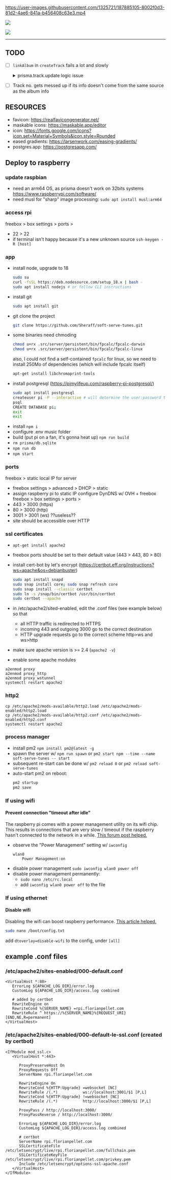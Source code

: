 


https://user-images.githubusercontent.com/1325721/187885105-8002f0d3-81d2-4ae6-841a-b456408c63e3.mp4

![](favicon.png)

![](architecture.svg)

------

## TODO
- [ ] `linkAlbum` in `createTrack` fails a lot and slowly
  <details>
    <summary>prisma.track.update logic issue</summary>
    <pre>
    code: 'P2002',
    meta: { target: [ 'simplified', 'artistId', 'albumId' ] }
    </pre>
  </details>

- [ ] Track no. gets messed up if its info doesn't come from the
  same source as the album info


## RESOURCES
- favicon: https://realfavicongenerator.net/
- maskable icons: https://maskable.app/editor
- icon: https://fonts.google.com/icons?icon.set=Material+Symbols&icon.style=Rounded
- eased gradients: https://larsenwork.com/easing-gradients/
- postgres.app: https://postgresapp.com/

## Deploy to raspberry

### update raspbian 
- need an arm64 OS, as prisma doesn't work on 32bits systems https://www.raspberrypi.com/software/
- need musl for "sharp" image processing: `sudo apt install musl:arm64`

### access rpi
freebox > box settings > ports > 
- 22 > 22
- if terminal isn't happy because it's a new unknown source `ssh-keygen -R [host]`

### app
- install node, upgrade to 18
  ```sh
  sudo su
  curl -fsSL https://deb.nodesource.com/setup_18.x | bash -
  sudo apt install nodejs # or follow CLI instructions
  ```
- install git
  ```sh
  sudo apt install git
  ```
- git clone the project
  ```sh
  git clone https://github.com/Sheraff/soft-serve-tunes.git
  ```
- some binaries need chmoding
  ```sh
  chmod u+rx .src/server/persistent/bin/fpcalc/fpcalc-darwin
  chmod u+rx .src/server/persistent/bin/fpcalc/fpcalc-linux
  ```
  also, I could not find a self-contained `fpcalc` for linux, so we need to install 250Mo of dependencies (which will include fpcalc itself)
  ```sh
  apt-get install libchromaprint-tools
  ```
- install postgresql (https://pimylifeup.com/raspberry-pi-postgresql/)
  ```sh
  sudo apt install postgresql
  createuser pi -P --interactive # will determine the user:password to use in the .env file
  psql
  CREATE DATABASE pi;
  exit
  exit
  ```
- install `npm i`
- configure .env music folder
- build (put pi on a fan, it's gonna heat up) `npm run build`
- `rm prisma/db.sqlite`
- `npm run db`
- `npm start`

### ports
freebox > static local IP for server
- freebox settings > advanced > DHCP > static
- assign raspberry pi to static IP
configure DynDNS w/ OVH + freebox
freebox > box settings > ports > 
- 443 > 3000 (https)
- 80 > 3000 (http)
- 3001 > 3001 (ws) ??useless??
- site should be accessible over HTTP

### ssl certificates
- `apt-get install apache2`
- freebox ports should be set to their default value (443 > 443, 80 > 80)
- install cert-bot by let's encrypt (https://certbot.eff.org/instructions?ws=apache&os=debianbuster)
  ```sh
  sudo apt install snapd
  sudo snap install core; sudo snap refresh core
  sudo snap install --classic certbot
  sudo ln -s /snap/bin/certbot /usr/bin/certbot
  sudo certbot --apache
  ```
- in /etc/apache2/sited-enabled, edit the .conf files (see example below) so that
  - all HTTP traffic is redirected to HTTPS
  - incoming 443 and outgoing 3000 go to the correct destination
  - HTTP upgrade requests go to the correct scheme http>ws and ws>http

- make sure apache version is >= 2.4 (`apache2 -v`)
- enable some apache modules
```
a2enmod proxy
a2enmod proxy_http
a2enmod proxy_wstunnel
systemctl restart apache2
```

### http2
```
cp /etc/apache2/mods-available/http2.load /etc/apache2/mods-enabled/http2.load
cp /etc/apache2/mods-available/http2.conf /etc/apache2/mods-enabled/http2.conf
systemctl restart apache2
```

### process manager
- install pm2 `npm install pm2@latest -g`
- spawn the server w/ `npm run spawn` or `pm2 start npm --time --name soft-serve-tunes -- start`
- subsequent re-start can be done w/ `pm2 reload 0` or `pm2 reload soft-serve-tunes`
- auto-start pm2 on reboot: 
  ```sh
  pm2 startup
  pm2 save
  ```

### If using wifi
#### Prevent connection "timeout after idle"
The raspberry pi comes with a power management utility on its wifi chip. This results in 
connections that are very slow / timeout if the raspberry hasn't connected to the network in 
a while. [This forum post helped.](https://forums.raspberrypi.com/viewtopic.php?t=231125)
- observe the "Power Management" setting w/ `iwconfig`
  ```
  wlan0
      Power Management:on
  ```
- disable power management `sudo iwconfig wlan0 power off`
- disable power management permanently:
  - `sudo nano /etc/rc.local`
  - add `iwconfig wlan0 power off` to the file

### If using ethernet
#### Disable wifi
Disabling the wifi can boost raspberry performance. [This article helped.](https://linuxhint.com/disable-raspberry-pi-wifi-3-methods/)
```sh
sudo nano /boot/config.txt
```
add `dtoverlay=disable-wifi` to the config, under `[all]`

## example .conf files
### /etc/apache2/sites-enabled/000-default.conf
```
<VirtualHost *:80>
   ErrorLog ${APACHE_LOG_DIR}/error.log
   CustomLog ${APACHE_LOG_DIR}/access.log combined

   # added by certbot
   RewriteEngine on
   RewriteCond %{SERVER_NAME} =rpi.florianpellet.com
   RewriteRule ^ https://%{SERVER_NAME}%{REQUEST_URI} [END,NE,R=permanent]
</VirtualHost>
```

### /etc/apache2/sites-enabled/000-default-le-ssl.conf (created by certbot)
```
<IfModule mod_ssl.c>
   <VirtualHost *:443>

      ProxyPreserveHost On
      ProxyRequests Off
      ServerName rpi.florianpellet.com

      RewriteEngine On
      RewriteCond %{HTTP:Upgrade} =websocket [NC]
      RewriteRule /(.*)           ws://localhost:3001/$1 [P,L]
      RewriteCond %{HTTP:Upgrade} !=websocket [NC]
      RewriteRule /(.*)           http://localhost:3000/$1 [P,L]

      ProxyPass / http://localhost:3000/
      ProxyPassReverse / http://localhost:3000/

      ErrorLog ${APACHE_LOG_DIR}/error.log
      CustomLog ${APACHE_LOG_DIR}/access.log combined

      # certbot
      ServerName rpi.florianpellet.com
      SSLCertificateFile /etc/letsencrypt/live/rpi.florianpellet.com/fullchain.pem
      SSLCertificateKeyFile /etc/letsencrypt/live/rpi.florianpellet.com/privkey.pem
      Include /etc/letsencrypt/options-ssl-apache.conf
   </VirtualHost>
</IfModule>
